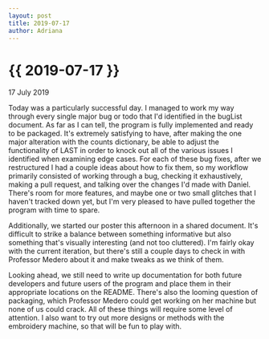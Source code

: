 ```yaml
---
layout: post
title: 2019-07-17
author: Adriana
---
```


{{ 2019-07-17 }}
================

<p class="meta">17 July 2019</p>

Today was a particularly successful day. I managed to work my way through every single major bug or todo that I'd identified in the bugList document. As far as I can tell, the program is fully implemented and ready to be packaged. It's extremely satisfying to have, after making the one major alteration with the counts dictionary, be able to adjust the functionality of LAST in order to knock out all of the various issues I identified when examining edge cases. For each of these bug fixes, after we restructured I had a couple ideas about how to fix them, so my workflow primarily consisted of working through a bug, checking it exhaustively, making a pull request, and talking over the changes I'd made with Daniel. There's room for more features, and maybe one or two small glitches that I haven't tracked down yet, but I'm very pleased to have pulled together the program with time to spare.

Additionally, we started our poster this afternoon in a shared document. It's difficult to strike a balance between something informative but also something that's visually interesting (and not too cluttered). I'm fairly okay with the current iteration, but there's still a couple days to check in with Professor Medero about it and make tweaks as we think of them.

Looking ahead, we still need to write up documentation for both future developers and future users of the program and place them in their appropriate locations on the README. There's also the looming question of packaging, which Professor Medero could get working on her machine but none of us could crack. All of these things will require some level of attention. I also want to try out more designs or methods with the embroidery machine, so that will be fun to play with.
